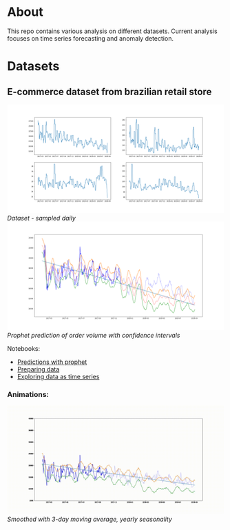# About
This repo contains various analysis on different datasets. Current analysis 
focuses on time series forecasting and anomaly detection.

# Datasets
## E-commerce dataset from brazilian retail store
![Predictions](e_commerce/img/dataset.png)
*Dataset - sampled daily*
![Prophet](e_commerce/img/prophet.png)
*Prophet prediction of order volume with confidence intervals*

Notebooks:
- [Predictions with prophet](e_commerce/Prophet.ipynb)
- [Preparing data](e_commerce/e-commerce-anomaly-detection.ipynb)
- [Exploring data as time series](e_commerce/e-commerce-time-series.ipynb)
 
### Animations:
![](e_commerce/img/prophet_ma3.gif)
*Smoothed with 3-day moving average, yearly seasonality*
